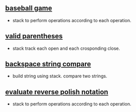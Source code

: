 ## [baseball game](https://leetcode.com/problems/baseball-game/)
- stack to perform operations according to each operation. 

## [valid parentheses](https://leetcode.com/problems/valid-parentheses/) 
- stack track each open and each crosponding close. 

## [backspace string compare](https://leetcode.com/problems/backspace-string-compare/) 
- build string using stack. compare two strings.

## [evaluate reverse polish notation](https://leetcode.com/problems/evaluate-reverse-polish-notation/)
- stack to perform operations according to each operation.